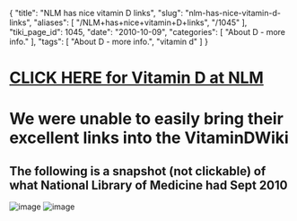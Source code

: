 {
    "title": "NLM has nice vitamin D links",
    "slug": "nlm-has-nice-vitamin-d-links",
    "aliases": [
        "/NLM+has+nice+vitamin+D+links",
        "/1045"
    ],
    "tiki_page_id": 1045,
    "date": "2010-10-09",
    "categories": [
        "About D - more info."
    ],
    "tags": [
        "About D - more info.",
        "vitamin d"
    ]
}


# [CLICK HERE for Vitamin D at NLM](http://www.nlm.nih.gov/medlineplus/vitamind.html)

# We were unable to easily bring their excellent links into the VitaminDWiki

## The following is a snapshot (not clickable) of what National Library of Medicine had Sept 2010

<img src="https://d1bk1kqxc0sym.cloudfront.net/attachments/gif/nlm1.gif" alt="image">
<img src="https://d1bk1kqxc0sym.cloudfront.net/attachments/gif/nlm2.gif" alt="image">